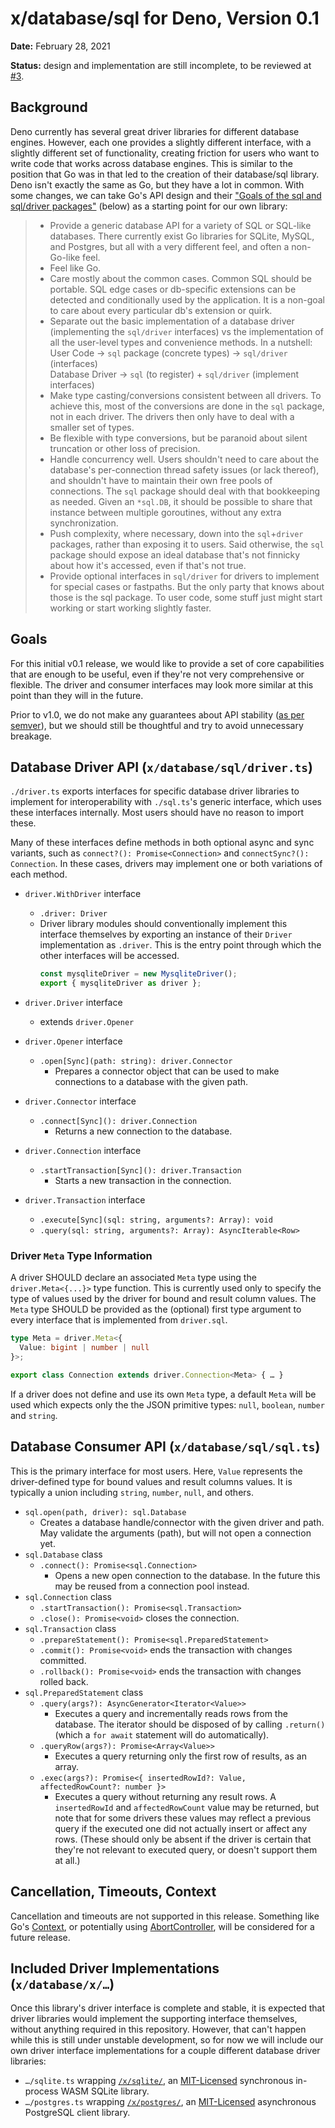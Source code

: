 # x/database/sql for Deno, Version 0.1

**Date:** February 28, 2021

**Status:** design and implementation are still incomplete, to be reviewed at
[#3](https://github.com/jeremyBanks/database/pull/3).

## Background

Deno currently has several great driver libraries for different database
engines. However, each one provides a slightly different interface, with a
slightly different set of functionality, creating friction for users who want to
write code that works across database engines. This is similar to the position
that Go was in that led to the creation of their database/sql library. Deno
isn't exactly the same as Go, but they have a lot in common. With some changes,
we can take Go's API design and their
["Goals of the sql and sql/driver
packages"](https://golang.org/src/database/sql/doc.txt) (below) as a starting
point for our own library:

> - Provide a generic database API for a variety of SQL or SQL-like databases.
  > There currently exist Go libraries for SQLite, MySQL, and Postgres, but all
  > with a very different feel, and often a non-Go-like feel.
> - Feel like Go.
> - Care mostly about the common cases. Common SQL should be portable. SQL edge
  > cases or db-specific extensions can be detected and conditionally used by
  > the application. It is a non-goal to care about every particular db's
  > extension or quirk.
> - Separate out the basic implementation of a database driver (implementing the
  > `sql/driver` interfaces) vs the implementation of all the user-level types
  > and convenience methods. In a nutshell:<br> User Code &rarr; `sql` package
  > (concrete types) &rarr; `sql/driver` (interfaces)<br> Database Driver &rarr;
  > `sql` (to register) + `sql/driver` (implement interfaces)
> - Make type casting/conversions consistent between all drivers. To achieve
  > this, most of the conversions are done in the `sql` package, not in each
  > driver. The drivers then only have to deal with a smaller set of types.
> - Be flexible with type conversions, but be paranoid about silent truncation
  > or other loss of precision.
> - Handle concurrency well. Users shouldn't need to care about the database's
  > per-connection thread safety issues (or lack thereof), and shouldn't have to
  > maintain their own free pools of connections. The `sql` package should deal
  > with that bookkeeping as needed. Given an `*sql.DB`, it should be possible
  > to share that instance between multiple goroutines, without any extra
  > synchronization.
> - Push complexity, where necessary, down into the `sql`+`driver` packages,
  > rather than exposing it to users. Said otherwise, the `sql` package should
  > expose an ideal database that's not finnicky about how it's accessed, even
  > if that's not true.
> - Provide optional interfaces in `sql/driver` for drivers to implement for
  > special cases or fastpaths. But the only party that knows about those is the
  > sql package. To user code, some stuff just might start working or start
  > working slightly faster.

## Goals

For this initial v0.1 release, we would like to provide a set of core
capabilities that are enough to be useful, even if they're not very
comprehensive or flexible. The driver and consumer interfaces may look more
similar at this point than they will in the future.

Prior to v1.0, we do not make any guarantees about API stability
([as per semver](https://semver.org/spec/v2.0.0.html#spec-item-4)), but we
should still be thoughtful and try to avoid unnecessary breakage.

## Database Driver API (`x/database/sql/driver.ts`)

`./driver.ts` exports interfaces for specific database driver libraries to
implement for interoperability with `./sql.ts`'s generic interface, which uses
these interfaces internally. Most users should have no reason to import these.

Many of these interfaces define methods in both optional async and sync
variants, such as `connect?(): Promise<Connection>` and
`connectSync?(): Connection`. In these cases, drivers may implement one or both
variations of each method.

- `driver.WithDriver` interface
  - `.driver: Driver`
  - Driver library modules should conventionally implement this interface
    themselves by exporting an instance of their `Driver` implementation as
    `.driver`. This is the entry point through which the other interfaces will
    be accessed.
    ```ts
    const mysqliteDriver = new MysqliteDriver();
    export { mysqliteDriver as driver };
    ```

- `driver.Driver` interface
  - extends `driver.Opener`

- `driver.Opener` interface
  - `.open[Sync](path: string): driver.Connector`
    - Prepares a connector object that can be used to make connections to a
      database with the given path.

- `driver.Connector` interface
  - `.connect[Sync](): driver.Connection`
    - Returns a new connection to the database.

- `driver.Connection` interface
  - `.startTransaction[Sync](): driver.Transaction`
    - Starts a new transaction in the connection.

- `driver.Transaction` interface
  - `.execute[Sync](sql: string, arguments?: Array): void`
  - `.query(sql: string, arguments?: Array): AsyncIterable<Row>`

### Driver `Meta` Type Information

A driver SHOULD declare an associated `Meta` type using the `driver.Meta<{...}>`
type function. This is currently used only to specify the type of values used by
the driver for bound and result column values. The `Meta` type SHOULD be
provided as the (optional) first type argument to every interface that is
implemented from `driver.sql`.

```ts
type Meta = driver.Meta<{
  Value: bigint | number | null
}>;

export class Connection extends driver.Connection<Meta> { … }
```

If a driver does not define and use its own `Meta` type, a default `Meta` will
be used which expects only the the JSON primitive types: `null`, `boolean`,
`number` and `string`.

## Database Consumer API (`x/database/sql/sql.ts`)

This is the primary interface for most users. Here, `Value` represents the
driver-defined type for bound values and result columns values. It is typically
a union including `string`, `number`, `null`, and others.

- `sql.open(path, driver): sql.Database`
  - Creates a database handle/connector with the given driver and path. May
    validate the arguments (path), but will not open a connection yet.
- `sql.Database` class
  - `.connect(): Promise<sql.Connection>`
    - Opens a new open connection to the database. In the future this may be
      reused from a connection pool instead.
- `sql.Connection` class
  - `.startTransaction(): Promise<sql.Transaction>`
  - `.close(): Promise<void>` closes the connection.
- `sql.Transaction` class
  - `.prepareStatement(): Promise<sql.PreparedStatement>`
  - `.commit(): Promise<void>` ends the transaction with changes committed.
  - `.rollback(): Promise<void>` ends the transaction with changes rolled back.
- `sql.PreparedStatement` class
  - `.query(args?): AsyncGenerator<Iterator<Value>>`
    - Executes a query and incrementally reads rows from the database. The
      iterator should be disposed of by calling `.return()` (which a `for await`
      statement will do automatically).
  - `.queryRow(args?): Promise<Array<Value>>`
    - Executes a query returning only the first row of results, as an array.
  - `.exec(args?): Promise<{ insertedRowId?: Value, affectedRowCount?: number }>`
    - Executes a query without returning any result rows. A `insertedRowId` and
      `affectedRowCount` value may be returned, but note that for some drivers
      these values may reflect a previous query if the executed one did not
      actually insert or affect any rows. (These should only be absent if the
      driver is certain that they're not relevant to executed query, or doesn't
      support them at all.)

## Cancellation, Timeouts, Context

Cancellation and timeouts are not supported in this release. Something like Go's
[Context](https://blog.golang.org/context), or potentially using
[AbortController](https://developer.mozilla.org/en-US/docs/Web/API/AbortController),
will be considered for a future release.

## Included Driver Implementations (`x/database/x/…`)

Once this library's driver interface is complete and stable, it is expected that
driver libraries would implement the supporting interface themselves, without
anything required in this repository. However, that can't happen while this is
still under unstable development, so for now we will include our own driver
interface implementations for a couple different database driver libraries:

- `…/sqlite.ts` wrapping [`/x/sqlite/`](https://deno.land/x/sqlite), an
  [MIT-Licensed](https://github.com/dyedgreen/deno-sqlite/blob/master/LICENSE)
  synchronous in-process WASM SQLite library.
- `…/postgres.ts` wrapping [`/x/postgres/`](https://deno.land/x/postgres), an
  [MIT-Licensed](https://github.com/denodrivers/postgres#license) asynchronous
  PostgreSQL client library.
